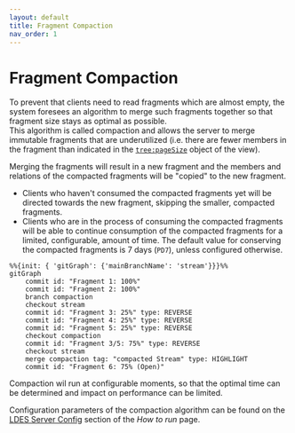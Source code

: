 ```yaml
---
layout: default
title: Fragment Compaction
nav_order: 1
---
```


# Fragment Compaction

To prevent that clients need to read fragments which are almost empty, the system foresees an algorithm to merge such fragments together so that fragment size stays as optimal as possible.  
This algorithm is called compaction and allows the server to merge immutable fragments that are underutilized (i.e. there are fewer members in the fragment than indicated in the [`tree:pageSize`](../_configuration/view) object of the view).

Merging the fragments will result in a new fragment and the members and relations of the compacted fragments will be "copied" to the new fragment.  
- Clients who haven't consumed the compacted fragments yet will be directed towards the new fragment, skipping the smaller, compacted fragments.
- Clients who are in the process of consuming the compacted fragments will be able to continue consumption of the compacted fragments for a limited, configurable, amount of time.   The default value for conserving the compacted fragments is 7 days (`PD7`), unless configured otherwise.


````mermaid
%%{init: { 'gitGraph': {'mainBranchName': 'stream'}}}%%
gitGraph
    commit id: "Fragment 1: 100%"
    commit id: "Fragment 2: 100%"
    branch compaction
    checkout stream
    commit id: "Fragment 3: 25%" type: REVERSE
    commit id: "Fragment 4: 25%" type: REVERSE
    commit id: "Fragment 5: 25%" type: REVERSE
    checkout compaction
    commit id: "Fragment 3/5: 75%" type: REVERSE
    checkout stream
    merge compaction tag: "compacted Stream" type: HIGHLIGHT
    commit id: "Fragment 6: 75% (Open)"
````


Compaction wil run at configurable moments, so that the optimal time can be determined and impact on performance can be limited.  

Configuration parameters of the compaction algorithm can be found on the [LDES Server Config](../how-to-run#ldes-server-config) section of the _How to run_ page.
